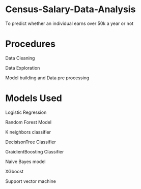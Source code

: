 # Census-Salary-Data-Analysis
To predict whether an individual earns over 50k a year or not 
# Procedures 
Data Cleaning

Data Exploration 

Model building and Data pre processing 

# Models Used 

Logistic Regression 

Random Forest Model 

K neighbors classifier 

DecisisonTree Classifier 

GraidientBoosting Classifier 

Naive Bayes model 

XGboost 

Support vector machine 

